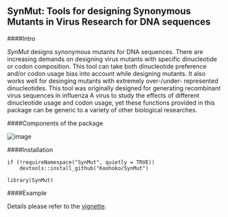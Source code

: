 ## SynMut: Tools for designing Synonymous Mutants in Virus Research for DNA sequences

####Intro

*SynMut* designs synonymous mutants for DNA sequences. 
There are increasing demands on designing virus mutants with specific dinucleotide or codon composition. This tool can take both dinucleotide preference and/or codon usage bias into account while designing mutants. It also works well for desinging mutants with extremely over-/under- represented dinucleotides. 
This tool was originally designed for generating recombinant virus sequences in influenza A virus to study the effects of different dinucleotide usage and codon usage, yet these functions provided in this package can be generic to a variety of other biological researches.

####Components of the package

![image](https://raw.githubusercontent.com/Koohoko/SynMut/master/docs/component.png)

####Installation 

```
if (!requireNamespace("SynMut", quietly = TRUE))
    devtools::install_github("Koohoko/SynMut")

library(SynMut)
```

####Example

Details please refer to the [vignette](https://koohoko.github.io/SynMut/).